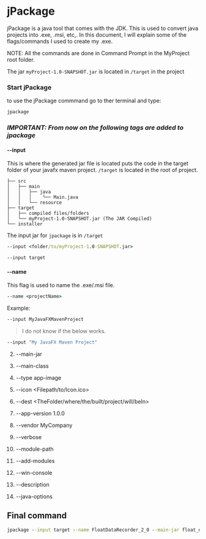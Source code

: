 
# jPackage

jPackage is a java tool that comes with the JDK. This is used to convert java projects into .exe, .msi,
etc,. In this document, I will explain some of the flags/commands I used to create my .exe.

NOTE: All the commands are done in Command Prompt in the MyProject root folder.

The jar `myProject-1.0-SNAPSHOT.jar` is located in `/target` in the project

### Start jPackage
to use the jPackage commmand go to ther terminal and type:
```cmd
jpackage
```

### **_IMPORTANT: From now on the following tags are added to jpackage_**

#### --input
This is where the generated jar file is located puts the code in the target folder of your javafx maven project. `/target` is located in the root of project.
```
├── src
│   ├── main
│   │   ├── java
│   │   │    └── Main.java
│   │   └── resource
├── target
│   ├── compiled files/folders
│   └── myProject-1.0-SNAPSHOT.jar (The JAR Compiled)
└── installer
```
The input jar for `jpackage` is in `/target`
```cmd
--input <folder/to/myProject-1.0-SNAPSHOT.jar>
```
```cmd
--input target
```

#### --name
This flag is used to name the .exe/.msi file.
```cmd
--name <projectName>
```

Example:
```cmd
--input MyJavaFXMavenProject
```

> I do not know if the below works.
```cmd
--input "My JavaFX Maven Project"
```

2. --main-jar

2. --main-class

2. --type app-image

2. --icon <Filepath/to/Icon.ico>

2. --dest <TheFolder/where/the/built/project/will/beIn>

2. --app-version 1.0.0

2. --vendor MyCompany

2. --verbose

2. --module-path

2. --add-modules

2. --win-console

2. --description

2. --java-options

## Final command
```cmd
jpackage --input target --name FloatDataRecorder_2_0 --main-jar float_data_recorder_2-1.0-SNAPSHOT.jar --main-class com.alphagen.studio.float_data_recorder_2.Launcher --type app-image --icon D:\College\Clubs\Miramar_Engineering_Club\float_data_recorder_2_icon.ico --dest installer --app-version 2.0.0 --vendor MiramarWaterJets --verbose --module-path "C:\development\java\lib\javafx-sdk-23.0.1\lib;C:\development\java\lib\jSerialComm_v_2_11_2" --add-modules javafx.controls,javafx.fxml,javafx.graphics,java.desktop,javafx.swing,com.fazecast.jSerialComm --win-console --description "MateROV Float Data Recorder" --java-options "-Dprism.order=sw -Dprism.verbose=true -Djava.library.path=C:\development\java\lib\javafx-sdk-23.0.1\bin"
```
